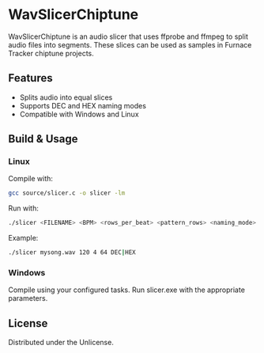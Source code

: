 # WavSlicerChiptune

WavSlicerChiptune is an audio slicer that uses ffprobe and ffmpeg to split audio files into segments. These slices can be used as samples in Furnace Tracker chiptune projects.

## Features
- Splits audio into equal slices
- Supports DEC and HEX naming modes
- Compatible with Windows and Linux

## Build & Usage

### Linux
Compile with:
```sh
gcc source/slicer.c -o slicer -lm
```
Run with:
```sh
./slicer <FILENAME> <BPM> <rows_per_beat> <pattern_rows> <naming_mode>
```
Example: 
```sh
./slicer mysong.wav 120 4 64 DEC|HEX
```

### Windows
Compile using your configured tasks. Run slicer.exe with the appropriate parameters.

## License
Distributed under the Unlicense.

